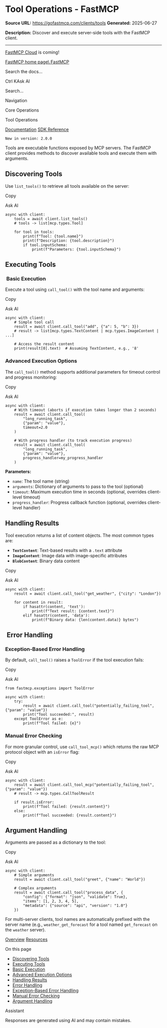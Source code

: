 # Tool Operations - FastMCP

**Source URL:** https://gofastmcp.com/clients/tools
**Generated:** 2025-06-27

**Description:** Discover and execute server-side tools with the FastMCP client.

---

[FastMCP Cloud](https://fastmcp.link/x0Kyhy2) is coming!

[FastMCP home page\\
FastMCP](https://gofastmcp.com/)

Search the docs...

Ctrl KAsk AI

Search...

Navigation

Core Operations

Tool Operations

[Documentation](https://gofastmcp.com/getting-started/welcome) [SDK Reference](https://gofastmcp.com/python-sdk/fastmcp-exceptions)

`New in version: 2.0.0`

Tools are executable functions exposed by MCP servers. The FastMCP client provides methods to discover available tools and execute them with arguments.

## [​](https://gofastmcp.com/clients/tools\#discovering-tools)  Discovering Tools

Use `list_tools()` to retrieve all tools available on the server:

Copy

Ask AI

```
async with client:
    tools = await client.list_tools()
    # tools -> list[mcp.types.Tool]

    for tool in tools:
        print(f"Tool: {tool.name}")
        print(f"Description: {tool.description}")
        if tool.inputSchema:
            print(f"Parameters: {tool.inputSchema}")

```

## [​](https://gofastmcp.com/clients/tools\#executing-tools)  Executing Tools

### [​](https://gofastmcp.com/clients/tools\#basic-execution)  Basic Execution

Execute a tool using `call_tool()` with the tool name and arguments:

Copy

Ask AI

```
async with client:
    # Simple tool call
    result = await client.call_tool("add", {"a": 5, "b": 3})
    # result -> list[mcp.types.TextContent | mcp.types.ImageContent | ...]

    # Access the result content
    print(result[0].text)  # Assuming TextContent, e.g., '8'

```

### [​](https://gofastmcp.com/clients/tools\#advanced-execution-options)  Advanced Execution Options

The `call_tool()` method supports additional parameters for timeout control and progress monitoring:

Copy

Ask AI

```
async with client:
    # With timeout (aborts if execution takes longer than 2 seconds)
    result = await client.call_tool(
        "long_running_task",
        {"param": "value"},
        timeout=2.0
    )

    # With progress handler (to track execution progress)
    result = await client.call_tool(
        "long_running_task",
        {"param": "value"},
        progress_handler=my_progress_handler
    )

```

**Parameters:**

- `name`: The tool name (string)
- `arguments`: Dictionary of arguments to pass to the tool (optional)
- `timeout`: Maximum execution time in seconds (optional, overrides client-level timeout)
- `progress_handler`: Progress callback function (optional, overrides client-level handler)

## [​](https://gofastmcp.com/clients/tools\#handling-results)  Handling Results

Tool execution returns a list of content objects. The most common types are:

- **`TextContent`**: Text-based results with a `.text` attribute
- **`ImageContent`**: Image data with image-specific attributes
- **`BlobContent`**: Binary data content

Copy

Ask AI

```
async with client:
    result = await client.call_tool("get_weather", {"city": "London"})

    for content in result:
        if hasattr(content, 'text'):
            print(f"Text result: {content.text}")
        elif hasattr(content, 'data'):
            print(f"Binary data: {len(content.data)} bytes")

```

## [​](https://gofastmcp.com/clients/tools\#error-handling)  Error Handling

### [​](https://gofastmcp.com/clients/tools\#exception-based-error-handling)  Exception-Based Error Handling

By default, `call_tool()` raises a `ToolError` if the tool execution fails:

Copy

Ask AI

```
from fastmcp.exceptions import ToolError

async with client:
    try:
        result = await client.call_tool("potentially_failing_tool", {"param": "value"})
        print("Tool succeeded:", result)
    except ToolError as e:
        print(f"Tool failed: {e}")

```

### [​](https://gofastmcp.com/clients/tools\#manual-error-checking)  Manual Error Checking

For more granular control, use `call_tool_mcp()` which returns the raw MCP protocol object with an `isError` flag:

Copy

Ask AI

```
async with client:
    result = await client.call_tool_mcp("potentially_failing_tool", {"param": "value"})
    # result -> mcp.types.CallToolResult

    if result.isError:
        print(f"Tool failed: {result.content}")
    else:
        print(f"Tool succeeded: {result.content}")

```

## [​](https://gofastmcp.com/clients/tools\#argument-handling)  Argument Handling

Arguments are passed as a dictionary to the tool:

Copy

Ask AI

```
async with client:
    # Simple arguments
    result = await client.call_tool("greet", {"name": "World"})

    # Complex arguments
    result = await client.call_tool("process_data", {
        "config": {"format": "json", "validate": True},
        "items": [1, 2, 3, 4, 5],
        "metadata": {"source": "api", "version": "1.0"}
    })

```

For multi-server clients, tool names are automatically prefixed with the server name (e.g., `weather_get_forecast` for a tool named `get_forecast` on the `weather` server).

[Overview](https://gofastmcp.com/clients/client) [Resources](https://gofastmcp.com/clients/resources)

On this page

- [Discovering Tools](https://gofastmcp.com/clients/tools#discovering-tools)
- [Executing Tools](https://gofastmcp.com/clients/tools#executing-tools)
- [Basic Execution](https://gofastmcp.com/clients/tools#basic-execution)
- [Advanced Execution Options](https://gofastmcp.com/clients/tools#advanced-execution-options)
- [Handling Results](https://gofastmcp.com/clients/tools#handling-results)
- [Error Handling](https://gofastmcp.com/clients/tools#error-handling)
- [Exception-Based Error Handling](https://gofastmcp.com/clients/tools#exception-based-error-handling)
- [Manual Error Checking](https://gofastmcp.com/clients/tools#manual-error-checking)
- [Argument Handling](https://gofastmcp.com/clients/tools#argument-handling)

Assistant

Responses are generated using AI and may contain mistakes.